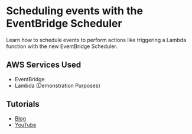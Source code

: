 # Scheduling events with the EventBridge Scheduler

Learn how to schedule events to perform actions like triggering a Lambda function with the new EventBridge Scheduler.

## AWS Services Used

- EventBridge
- Lambda (Demonstration Purposes)

## Tutorials

- [Blog](https://conermurphy.com/blog/aws-eventbridge-scheduler-cdk)
- [YouTube](https://youtu.be/hIJ6KIMUl6w)
